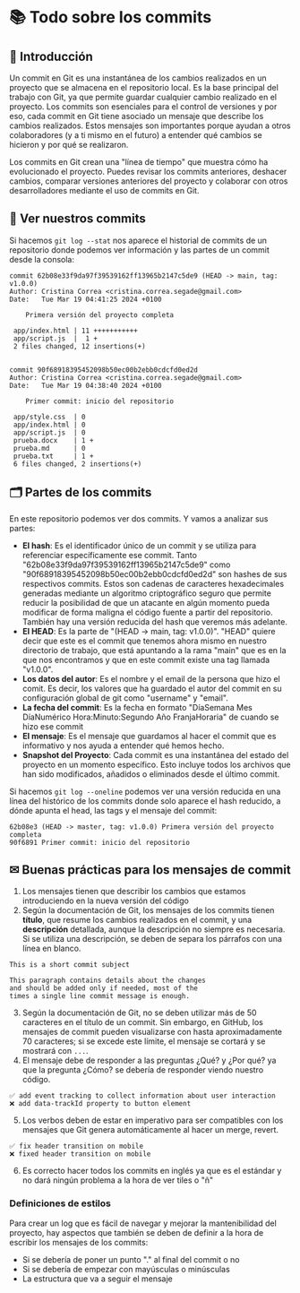 # 📚 Todo sobre los commits
## 📜 Introducción
Un commit en Git es una instantánea de los cambios realizados en un proyecto que se almacena en el repositorio local. Es la base principal del trabajo con Git, ya que permite guardar cualquier cambio realizado en el proyecto. Los commits son esenciales para el control de versiones y por eso, cada commit en Git tiene asociado un mensaje que describe los cambios realizados. Estos mensajes son importantes porque ayudan a otros colaboradores (y a ti mismo en el futuro) a entender qué cambios se hicieron y por qué se realizaron.

Los commits en Git crean una "línea de tiempo" que muestra cómo ha evolucionado el proyecto. Puedes revisar los commits anteriores, deshacer cambios, comparar versiones anteriores del proyecto y colaborar con otros desarrolladores mediante el uso de commits en Git.

## 🔎 Ver nuestros commits
Si hacemos `git log --stat` nos aparece el historial de commits de un repositorio donde podemos ver información y las partes de un commit desde la consola:

```
commit 62b08e33f9da97f39539162ff13965b2147c5de9 (HEAD -> main, tag: v1.0.0)
Author: Cristina Correa <cristina.correa.segade@gmail.com>
Date:   Tue Mar 19 04:41:25 2024 +0100

    Primera versión del proyecto completa

 app/index.html | 11 +++++++++++
 app/script.js  |  1 +
 2 files changed, 12 insertions(+)


commit 90f68918395452098b50ec00b2ebb0cdcfd0ed2d
Author: Cristina Correa <cristina.correa.segade@gmail.com>
Date:   Tue Mar 19 04:38:40 2024 +0100

    Primer commit: inicio del repositorio

 app/style.css  | 0
 app/index.html | 0
 app/script.js  | 0
 prueba.docx    | 1 +
 prueba.md      | 0
 prueba.txt     | 1 +
 6 files changed, 2 insertions(+)
```

## 🗂️ Partes de los commits
En este repositorio podemos ver dos commits. Y vamos a analizar sus partes:
- **El hash**: Es el identificador único de un commit y se utiliza para referenciar específicamente ese commit. Tanto "62b08e33f9da97f39539162ff13965b2147c5de9" como "90f68918395452098b50ec00b2ebb0cdcfd0ed2d" son hashes de sus respectivos commits. Estos son cadenas de caracteres hexadecimales generadas mediante un algoritmo criptográfico seguro que permite reducir la posibilidad de que un atacante en algún momento pueda modificar de forma maligna el código fuente a partir del repositorio. También hay una versión reducida del hash que veremos más adelante.
- **El HEAD**: Es la parte de "(HEAD -> main, tag: v1.0.0)". "HEAD" quiere decir que este es el commit que tenemos ahora mismo en nuestro directorio de trabajo, que está apuntando a la rama "main" que es en la que nos encontramos y que en este commit existe una tag llamada "v1.0.0".
- **Los datos del autor**: Es el nombre y el email de la persona que hizo el comit. Es decir, los valores que ha guardado el autor del commit en su configuración global de git como "username" y "email".
- **La fecha del commit**: Es la fecha en formato "DíaSemana Mes DíaNumérico Hora:Minuto:Segundo Año FranjaHoraria" de cuando se hizo ese commit
- **El mensaje**: Es el mensaje que guardamos al hacer el commit que es informativo y nos ayuda a entender qué hemos hecho.
- **Snapshot del Proyecto**: Cada commit es una instantánea del estado del proyecto en un momento específico. Esto incluye todos los archivos que han sido modificados, añadidos o eliminados desde el último commit.

Si hacemos `git log --oneline` podemos ver una versión reducida en una línea del histórico de los commits donde solo aparece el hash reducido, a dónde apunta el head, las tags y el mensaje del commit:
```
62b08e3 (HEAD -> master, tag: v1.0.0) Primera versión del proyecto completa
90f6891 Primer commit: inicio del repositorio
```
## ✉ Buenas prácticas para los mensajes de commit
1. Los mensajes tienen que describir los cambios que estamos introduciendo en la nueva versión del código
2. Según la documentación de Git, los mensajes de los commits tienen **título**, que resume los cambios realizados en el commit, y una **descripción** detallada, aunque la descripción no siempre es necesaria. Si se utiliza una descripción, se deben de separa los párrafos con una línea en blanco.
```
This is a short commit subject

This paragraph contains details about the changes 
and should be added only if needed, most of the 
times a single line commit message is enough.
```
3. Según la documentación de Git, no se deben utilizar más de 50 caracteres en el título de un commit. Sin embargo, en GitHub, los mensajes de commit pueden visualizarse con hasta aproximadamente 70 caracteres; si se excede este límite, el mensaje se cortará y se mostrará con `...`.
4. El mensaje debe de responder a las preguntas ¿Qué? y ¿Por qué? ya que la pregunta ¿Cómo? se debería de responder viendo nuestro código.
```
✅ add event tracking to collect information about user interaction
❌ add data-trackId property to button element
```
5. Los verbos deben de estar en imperativo para ser compatibles con los mensajes que Git genera automáticamente al hacer un merge, revert.
```
✅ fix header transition on mobile
❌ fixed header transition on mobile
```
6. Es correcto hacer todos los commits en inglés ya que es el estándar y no dará ningún problema a la hora de ver tiles o "ñ"

### Definiciones de estilos
Para crear un log que es fácil de navegar y mejorar la mantenibilidad del proyecto, hay aspectos que también se deben de definir a la hora de escribir los mensajes de los commits:
- Si se debería de poner un punto "." al final del commit o no
- Si se debería de empezar con mayúsculas o minúsculas
- La estructura que va a seguir el mensaje